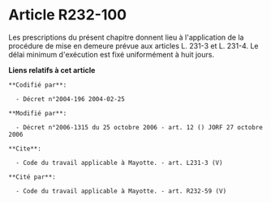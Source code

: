 # Article R232-100

Les prescriptions du présent chapitre donnent lieu à l'application de la procédure de mise en demeure prévue aux articles L.
231-3 et L. 231-4. Le délai minimum d'exécution est fixé uniformément à huit jours.

**Liens relatifs à cet article**

	**Codifié par**:

	  - Décret n°2004-196 2004-02-25

	**Modifié par**:

	  - Décret n°2006-1315 du 25 octobre 2006 - art. 12 () JORF 27 octobre 2006

	**Cite**:

	  - Code du travail applicable à Mayotte. - art. L231-3 (V)

	**Cité par**:

	  - Code du travail applicable à Mayotte. - art. R232-59 (V)

